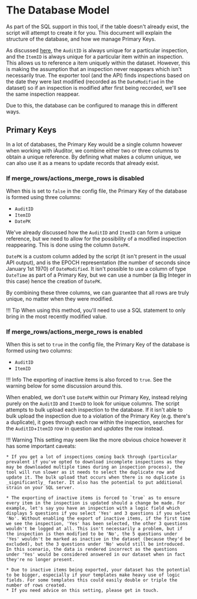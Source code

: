 # The Database Model

As part of the SQL support in this tool, if the table doesn't already exist, the script will attempt to create it for you. This document will explain the structure of the database, and how we manage Primary Keys. 


As discussed [here](../../understanding-the-data/datastructure/#auditid), the `AuditID` is always unique for a particular inspection, and the `ItemID` is always unique for a particular item within an inspection. This allows us to reference a item uniquely within the dataset. However, this is making the assumption that an inspection never reappears which isn't necessarily true. The exporter tool (and the API) finds inspections based on the date they were last modified (recorded as the `DateModified` in the dataset) so if an inspection is modified after first being recorded, we'll see the same inspection reappear. 

Due to this, the database can be configured to manage this in different ways. 

## Primary Keys

In a lot of databases, the Primary Key would be a single column however when working with iAuditor, we combine either two or three columns to obtain a unique reference. By defining what makes a column unique, we can also use it as a means to update records that already exist. 

### If merge_rows/actions_merge_rows is disabled
When this is set to `false` in the config file, the Primary Key of the database is formed using three columns:

* `AuditID`
* `ItemID`
* `DatePK`

We've already discussed how the `AuditID` and `ItemID` can form a unique reference, but we need to allow for the possibility of a modified inspection reappearing. This is done using the column `DatePK`. 

`DatePK` is a custom column added by the script (it isn't present in the usual API output), and is the EPOCH representation (the number of seconds since January 1st 1970) of `DateModified`. It isn't possible to use a column of type `DateTime` as part of a Primary Key, but we can use a number (a Big Integer in this case) hence the creation of `DatePK`.

By combining these three columns, we can guarantee that all rows are truly unique, no matter when they were modified. 

!!! Tip
    When using this method, you'll need to use a SQL statement to only bring in the most recently modified value.

### If merge_rows/actions_merge_rows is enabled
When this is set to `true` in the config file, the Primary Key of the database is formed using two columns:

* `AuditID`
* `ItemID`

!!! Info
    The exporting of inactive items is also forced to `true`. See the warning below for some discussion around this.
    
When enabled, we don't use `DatePK` within our Primary Key, instead relying purely on the `AuditID` and `ItemID` to look for unique columns. The script attempts to bulk upload each inspection to the database. If it isn't able to bulk upload the inspection due to a violation of the Primary Key (e.g. there's a duplicate), it goes through each row within the inspection, searches for the `AuditID`+`ItemID` row in question and _updates_ the row instead.  

!!! Warning
    This setting may seem like the more obvious choice however it has some important caveats:
    
    * If you get a lot of inspections coming back through (particular prevalent if you've opted to download incomplete inspections as they may be downloaded multiple times during an inspection process), the tool will run slower as it needs to select the duplicate row and update it. The bulk upload that occurs when there is no duplicate is _significantly_ faster. It also has the potential to put additional strain on your SQL server. 
    
    * The exporting of inactive items is forced to `true` as to ensure every item in the inspection is updated should a change be made. For example, let's say you have an inspection with a logic field which displays 5 questions if you select 'Yes' and 3 questions if you select 'No'. Without enabling the export of inactive items, if the first time we see the inspection, 'Yes' has been selected, the other 3 questions wouldn't be logged at all. This isn't necessarily a problem, but if the inspection is then modified to be 'No', the 5 questions under 'Yes' wouldn't be marked as inactive in the dataset (because they'd be excluded), but the 3 questions under 'No' would still be introduced. In this scenario, the data is rendered incorrect as the questions under 'Yes' would be considered answered in our dataset when in fact they're no longer present. 
    
    * Due to inactive items being exported, your dataset has the potential to be bigger, especially if your templates make heavy use of logic fields. For some templates this could easily double or triple the number of rows created. 
    * If you need advice on this setting, please get in touch.